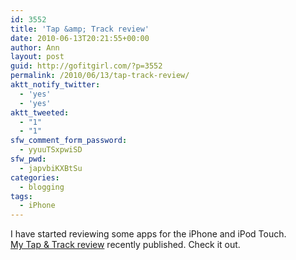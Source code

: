 ```yaml
---
id: 3552
title: 'Tap &amp; Track review'
date: 2010-06-13T20:21:55+00:00
author: Ann
layout: post
guid: http://gofitgirl.com/?p=3552
permalink: /2010/06/13/tap-track-review/
aktt_notify_twitter:
  - 'yes'
  - 'yes'
aktt_tweeted:
  - "1"
  - "1"
sfw_comment_form_password:
  - yyuuTSxpwiSD
sfw_pwd:
  - japvbiKXBtSu
categories:
  - blogging
tags:
  - iPhone
---
```

I have started reviewing some apps for the iPhone and iPod Touch.  
[My Tap & Track review](http://www.macworld.com/appguide/app.html?id=79923) recently published. Check it out.